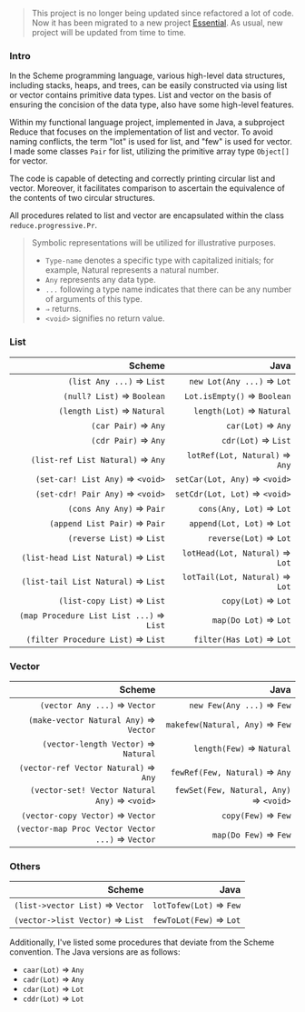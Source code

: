 > This project is no longer being updated since refactored a lot of code. Now it has been migrated
> to a new project [Essential](https://github.com/laze1ee/Essential). As usual, new project will be
> updated from time to time.

### Intro

In the Scheme programming language, various high-level data structures, including stacks, heaps, and
trees, can be easily constructed via using list or vector contains primitive data types. List and 
vector on the basis of ensuring the concision of the data type, also have some high-level features.

Within my functional language project, implemented in Java, a subproject Reduce that focuses on the
implementation of list and vector. To avoid naming conflicts, the term "lot" is used for list,
and "few" is used for vector. I made some classes `Pair` for list, utilizing the primitive
array type `Object[]` for vector. 

The code is capable of detecting and correctly printing circular list and vector. Moreover, it
facilitates comparison to ascertain the equivalence of the contents of two circular structures.

All procedures related to list and vector are encapsulated within the class `reduce.progressive.Pr`.

> Symbolic representations will be utilized for illustrative purposes.
> * `Type-name` denotes a specific type with capitalized initials; for example, Natural represents a
    natural number.
> * `Any` represents any data type.
> * `...` following a type name indicates that there can be any number of arguments of this type.
> * `⇒` returns.
> * `<void>` signifies no return value.

### List

|                                    Scheme |                            Java |
|------------------------------------------:|--------------------------------:|
|                 `(list Any ...)` ⇒ `List` |      `new Lot(Any ...)` ⇒ `Lot` |
|                `(null? List)` ⇒ `Boolean` |     `Lot.isEmpty()` ⇒ `Boolean` |
|               `(length List)` ⇒ `Natural` |       `length(Lot)` ⇒ `Natural` |
|                      `(car Pair)` ⇒ `Any` |              `car(Lot)` ⇒ `Any` |
|                      `(cdr Pair)` ⇒ `Any` |             `cdr(Lot)` ⇒ `List` |
|         `(list-ref List Natural)` ⇒ `Any` |  `lotRef(Lot, Natural)` ⇒ `Any` |
|          `(set-car! List Any)` ⇒ `<void>` |   `setCar(Lot, Any)` ⇒ `<void>` |
|          `(set-cdr! Pair Any)` ⇒ `<void>` |   `setCdr(Lot, Lot)` ⇒ `<void>` |
|                 `(cons Any Any)` ⇒ `Pair` |        `cons(Any, Lot)` ⇒ `Lot` |
|             `(append List Pair)` ⇒ `Pair` |      `append(Lot, Lot)` ⇒ `Lot` |
|                 `(reverse List)` ⇒ `List` |          `reverse(Lot)` ⇒ `Lot` |
|       `(list-head List Natural)` ⇒ `List` | `lotHead(Lot, Natural)` ⇒ `Lot` |
|       `(list-tail List Natural)` ⇒ `List` | `lotTail(Lot, Natural)` ⇒ `Lot` |
|               `(list-copy List)` ⇒ `List` |             `copy(Lot)` ⇒ `Lot` |
|  `(map Procedure List List ...)` ⇒ `List` |           `map(Do Lot)` ⇒ `Lot` |
|        `(filter Procedure List)` ⇒ `List` |       `filter(Has Lot)` ⇒ `Lot` |

### Vector

|                                            Scheme |                                   Java |
|--------------------------------------------------:|---------------------------------------:|
|                     `(vector Any ...)` ⇒ `Vector` |             `new Few(Any ...)` ⇒ `Few` |
|            `(make-vector Natural Any)` ⇒ `Vector` |        `makefew(Natural, Any)` ⇒ `Few` |
|              `(vector-length Vector)` ⇒ `Natural` |              `length(Few)` ⇒ `Natural` |
|             `(vector-ref Vector Natural)` ⇒ `Any` |         `fewRef(Few, Natural)` ⇒ `Any` |
|     `(vector-set! Vector Natural Any)` ⇒ `<void>` | `fewSet(Few, Natural, Any)` ⇒ `<void>` |
|                 `(vector-copy Vector)` ⇒ `Vector` |                    `copy(Few)` ⇒ `Few` |
|  `(vector-map Proc Vector Vector ...)` ⇒ `Vector` |                  `map(Do Few)` ⇒ `Few` |

### Others

|                            Scheme |                     Java |
|----------------------------------:|-------------------------:|
|  `(list->vector List)` ⇒ `Vector` |  `lotTofew(Lot)` ⇒ `Few` |
|  `(vector->list Vector)` ⇒ `List` |  `fewToLot(Few)` ⇒ `Lot` |

Additionally, I've listed some procedures that deviate from the Scheme convention. The Java versions
are as follows:

* `caar(Lot)` ⇒ `Any`
* `cadr(Lot)` ⇒ `Any`
* `cdar(Lot)` ⇒ `Lot`
* `cddr(Lot)` ⇒ `Lot`
